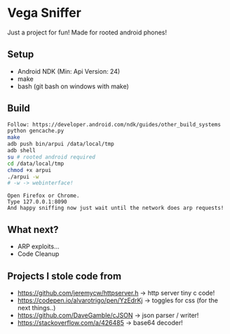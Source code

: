 # Vega Sniffer

Just a project for fun! Made for rooted android phones!

## Setup
- Android NDK (Min: Api Version: 24)
- make
- bash (git bash on windows with make)

## Build

```sh
Follow: https://developer.android.com/ndk/guides/other_build_systems
python gencache.py
make
adb push bin/arpui /data/local/tmp
adb shell
su # rooted android required
cd /data/local/tmp
chmod +x arpui
./arpui -w
# -w -> webinterface!
```

```
Open Firefox or Chrome.
Type 127.0.0.1:8090
And happy sniffing now just wait until the network does arp requests!
```

## What next?
- ARP exploits...
- Code Cleanup

## Projects I stole code from
- https://github.com/jeremycw/httpserver.h -> http server tiny c code!
- https://codepen.io/alvarotrigo/pen/YzEdrKj -> toggles for css (for the next things..)
- https://github.com/DaveGamble/cJSON -> json parser / writer!
- https://stackoverflow.com/a/426485 -> base64 decoder!
